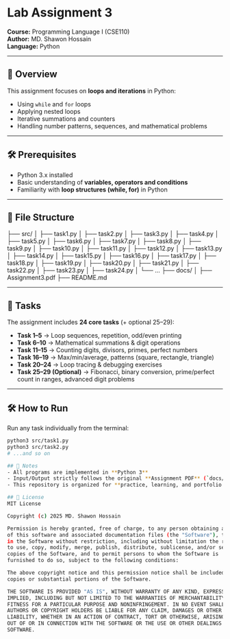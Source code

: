 # Lab Assignment 3 
**Course:** Programming Language I (CSE110)  
**Author:** MD. Shawon Hossain  
**Language:** Python  

---

## 📌 Overview  
This assignment focuses on **loops and iterations** in Python:

- Using `while` and `for` loops
- Applying nested loops
- Iterative summations and counters
- Handling number patterns, sequences, and mathematical problems

---

## 🛠️ Prerequisites  
- Python 3.x installed  
- Basic understanding of **variables, operators and conditions**  
- Familiarity with **loop structures (while, for)** in Python  

---

## 📂 File Structure  
├── src/
│   ├── task1.py
│   ├── task2.py
│   ├── task3.py
│   ├── task4.py
│   ├── task5.py
│   ├── task6.py
│   ├── task7.py
│   ├── task8.py
│   ├── task9.py
│   ├── task10.py
│   ├── task11.py
│   ├── task12.py
│   ├── task13.py
│   ├── task14.py
│   ├── task15.py
│   ├── task16.py
│   ├── task17.py
│   ├── task18.py
│   ├── task19.py
│   ├── task20.py
│   ├── task21.py
│   ├── task22.py
│   ├── task23.py
│   ├── task24.py
│   └── ...
├── docs/
│   ├── Assignment3.pdf
├── README.md

---

## 📂 Tasks  
The assignment includes **24 core tasks** (+ optional 25–29):  

- **Task 1–5** → Loop sequences, repetition, odd/even printing  
- **Task 6–10** → Mathematical summations & digit operations
- **Task 11–15** → Counting digits, divisors, primes, perfect numbers
- **Task 16–19** → Max/min/average, patterns (square, rectangle, triangle)
- **Task 20–24** → Loop tracing & debugging exercises
- **Task 25–29 (Optional)** → Fibonacci, binary conversion, prime/perfect count in ranges, advanced digit problems

---

## 🛠️ How to Run  
Run any task individually from the terminal:  
```bash
python3 src/task1.py
python3 src/task2.py
# ...and so on

## 📎 Notes
- All programs are implemented in **Python 3**
- Input/Output strictly follows the original **Assignment PDF** (`docs/Assignment3.pdf`)
- This repository is organized for **practice, learning, and portfolio showcase**

## 📜 License
MIT License  

Copyright (c) 2025 MD. Shawon Hossain  

Permission is hereby granted, free of charge, to any person obtaining a copy
of this software and associated documentation files (the "Software"), to deal
in the Software without restriction, including without limitation the rights
to use, copy, modify, merge, publish, distribute, sublicense, and/or sell
copies of the Software, and to permit persons to whom the Software is
furnished to do so, subject to the following conditions:

The above copyright notice and this permission notice shall be included in all
copies or substantial portions of the Software.

THE SOFTWARE IS PROVIDED "AS IS", WITHOUT WARRANTY OF ANY KIND, EXPRESS OR
IMPLIED, INCLUDING BUT NOT LIMITED TO THE WARRANTIES OF MERCHANTABILITY,
FITNESS FOR A PARTICULAR PURPOSE AND NONINFRINGEMENT. IN NO EVENT SHALL THE
AUTHORS OR COPYRIGHT HOLDERS BE LIABLE FOR ANY CLAIM, DAMAGES OR OTHER
LIABILITY, WHETHER IN AN ACTION OF CONTRACT, TORT OR OTHERWISE, ARISING FROM,
OUT OF OR IN CONNECTION WITH THE SOFTWARE OR THE USE OR OTHER DEALINGS IN THE
SOFTWARE.